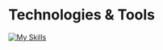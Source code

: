 # Technologies & Tools
[![My Skills](https://skillicons.dev/icons?i=js,docker,node,python,cpp,flask,git,pytorch,tensorflow,kubernetes,mongodb&theme=light)](https://skillicons.dev)
